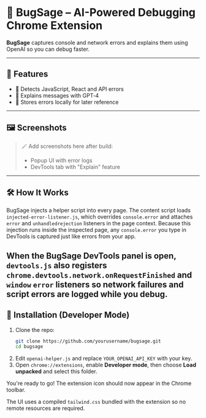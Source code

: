 # 🧠 BugSage – AI-Powered Debugging Chrome Extension

**BugSage** captures console and network errors and explains them using OpenAI so you can debug faster.

---

## 🔧 Features

- 📡 Detects JavaScript, React and API errors
- 🤖 Explains messages with GPT‑4
- 💾 Stores errors locally for later reference

---

## 🖼️ Screenshots

> 🪄 Add screenshots here after build:
> - Popup UI with error logs
> - DevTools tab with "Explain" feature

---
## 🛠️ How It Works

BugSage injects a helper script into every page. The content script loads `injected-error-listener.js`, which overrides `console.error` and attaches `error` and `unhandledrejection` listeners in the page context. Because this injection runs inside the inspected page, any `console.error` you type in DevTools is captured just like errors from your app.

When the BugSage DevTools panel is open, `devtools.js` also registers `chrome.devtools.network.onRequestFinished` and `window` `error` listeners so network failures and script errors are logged while you debug.
---
## 🚀 Installation (Developer Mode)

1. Clone the repo:
   ```bash
   git clone https://github.com/yourusername/bugsage.git
   cd bugsage
   ```
2. Edit `openai-helper.js` and replace `YOUR_OPENAI_API_KEY` with your key.
3. Open `chrome://extensions`, enable **Developer mode**, then choose **Load unpacked** and select this folder.

You're ready to go! The extension icon should now appear in the Chrome toolbar.

The UI uses a compiled `tailwind.css` bundled with the extension so no remote resources are required.

